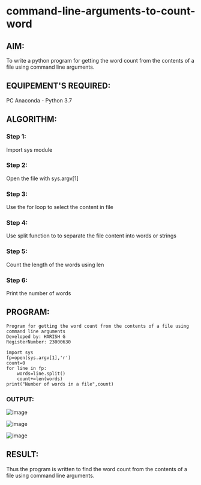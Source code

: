 # command-line-arguments-to-count-word
## AIM:
To write a python program for getting the word count from the contents of a file using command line arguments.
## EQUIPEMENT'S REQUIRED: 
PC
Anaconda - Python 3.7
## ALGORITHM: 
### Step 1:
Import sys module

### Step 2: 
Open the file with sys.argv[1]
 
### Step 3: 
Use the for loop to select the content in file

### Step 4:
Use split function to to separate the file content into words or strings

### Step 5: 
Count the length of the words using len

### Step 6:
Print the number of words

## PROGRAM:
```
Program for getting the word count from the contents of a file using command line arguments
Developed by: HARISH G
RegisterNumber: 23000630

import sys
fp=open(sys.argv[1],'r')
count=0
for line in fp:
    words=line.split()
    count+=len(words)
print("Number of words in a file",count)
```

### OUTPUT:
![image](https://github.com/Harish2404lll/command-line-arguments-to-count-word/assets/141472096/77e53109-4973-4c84-a3d9-632f6f3b8b8c)

![image](https://github.com/Harish2404lll/command-line-arguments-to-count-word/assets/141472096/0843d4db-a34b-4c1b-a191-e4c0b6299529)

![image](https://github.com/Harish2404lll/command-line-arguments-to-count-word/assets/141472096/90a35392-341f-4738-84ba-fb652c4e7729)


## RESULT:
Thus the program is written to find the word count from the contents of a file using command line arguments.
